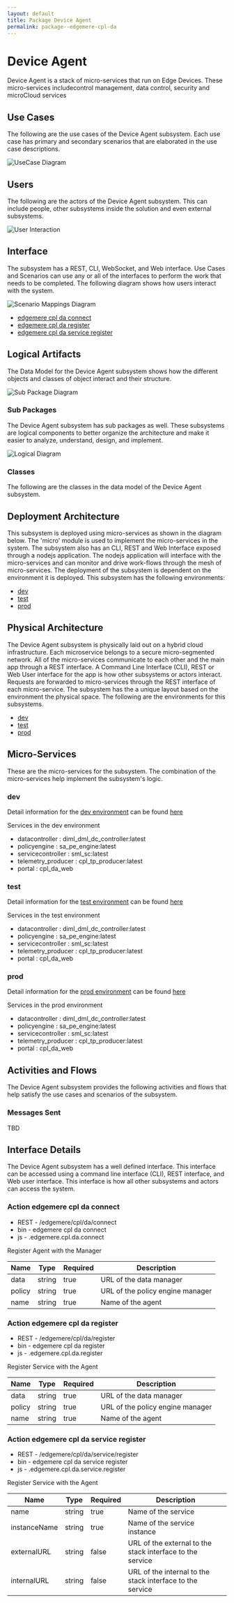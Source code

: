 ```yaml
---
layout: default
title: Package Device Agent
permalink: package--edgemere-cpl-da
---
```

# Device Agent

Device Agent is a stack of micro-services that run on Edge Devices. These micro-services includecontrol management, data control, security and microCloud services



## Use Cases

The following are the use cases of the Device Agent subsystem. Each use case has primary and secondary scenarios
that are elaborated in the use case descriptions.



![UseCase Diagram](./usecases.svg)

## Users

The following are the actors of the Device Agent subsystem. This can include people, other subsystems 
inside the solution and even external subsystems. 



![User Interaction](./userinteraction.svg)

## Interface

The subsystem has a REST, CLI, WebSocket, and Web interface. Use Cases and Scenarios can use any or all
of the interfaces to perform the work that needs to be completed. The following  diagram shows how
users interact with the system.

![Scenario Mappings Diagram](./scenariomapping.svg)

* [ edgemere cpl da connect](#action--edgemere-cpl-da-connect)
* [ edgemere cpl da register](#action--edgemere-cpl-da-register)
* [ edgemere cpl da service register](#action--edgemere-cpl-da-service-register)


## Logical Artifacts

The Data Model for the  Device Agent subsystem shows how the different objects and classes of object interact
and their structure.

![Sub Package Diagram](./subpackage.svg)

### Sub Packages

The Device Agent subsystem has sub packages as well. These subsystems are logical components to better
organize the architecture and make it easier to analyze, understand, design, and implement.



![Logical Diagram](./logical.svg)

### Classes

The following are the classes in the data model of the Device Agent subsystem.




## Deployment Architecture

This subsystem is deployed using micro-services as shown in the diagram below. The 'micro' module is
used to implement the micro-services in the system. The subsystem also has an CLI, REST and Web Interface
exposed through a nodejs application. The nodejs application will interface with the micro-services and
can monitor and drive work-flows through the mesh of micro-services. The deployment of the subsystem is 
dependent on the environment it is deployed. This subsystem has the following environments:
* [dev](environment--edgemere-cpl-da-dev)
* [test](environment--edgemere-cpl-da-test)
* [prod](environment--edgemere-cpl-da-prod)



## Physical Architecture

The Device Agent subsystem is physically laid out on a hybrid cloud infrastructure. Each microservice belongs
to a secure micro-segmented network. All of the micro-services communicate to each other and the main app through a
REST interface. A Command Line Interface (CLI), REST or Web User interface for the app is how other subsystems or actors 
interact. Requests are forwarded to micro-services through the REST interface of each micro-service. The subsystem has
the a unique layout based on the environment the physical space. The following are the environments for this
subsystems.
* [dev](environment--edgemere-cpl-da-dev)
* [test](environment--edgemere-cpl-da-test)
* [prod](environment--edgemere-cpl-da-prod)


## Micro-Services

These are the micro-services for the subsystem. The combination of the micro-services help implement
the subsystem's logic.


### dev

Detail information for the [dev environment](environment--edgemere-cpl-da-dev)
can be found [here](environment--edgemere-cpl-da-dev)

Services in the dev environment

* datacontroller : diml_dml_dc_controller:latest
* policyengine : sa_pe_engine:latest
* servicecontroller : sml_sc:latest
* telemetry_producer : cpl_tp_producer:latest
* portal : cpl_da_web


### test

Detail information for the [test environment](environment--edgemere-cpl-da-test)
can be found [here](environment--edgemere-cpl-da-test)

Services in the test environment

* datacontroller : diml_dml_dc_controller:latest
* policyengine : sa_pe_engine:latest
* servicecontroller : sml_sc:latest
* telemetry_producer : cpl_tp_producer:latest
* portal : cpl_da_web


### prod

Detail information for the [prod environment](environment--edgemere-cpl-da-prod)
can be found [here](environment--edgemere-cpl-da-prod)

Services in the prod environment

* datacontroller : diml_dml_dc_controller:latest
* policyengine : sa_pe_engine:latest
* servicecontroller : sml_sc:latest
* telemetry_producer : cpl_tp_producer:latest
* portal : cpl_da_web


## Activities and Flows
The Device Agent subsystem provides the following activities and flows that help satisfy the use
cases and scenarios of the subsystem.




### Messages Sent

TBD

## Interface Details
The Device Agent subsystem has a well defined interface. This interface can be accessed using a
command line interface (CLI), REST interface, and Web user interface. This interface is how all other
subsystems and actors can access the system.

### Action  edgemere cpl da connect

* REST - /edgemere/cpl/da/connect
* bin -  edgemere cpl da connect
* js - .edgemere.cpl.da.connect

Register Agent with the Manager

| Name | Type | Required | Description |
|---|---|---|---|
| data | string |true | URL of the data manager |
| policy | string |true | URL of the policy engine manager |
| name | string |true | Name of the agent |



### Action  edgemere cpl da register

* REST - /edgemere/cpl/da/register
* bin -  edgemere cpl da register
* js - .edgemere.cpl.da.register

Register Service with the Agent

| Name | Type | Required | Description |
|---|---|---|---|
| data | string |true | URL of the data manager |
| policy | string |true | URL of the policy engine manager |
| name | string |true | Name of the agent |



### Action  edgemere cpl da service register

* REST - /edgemere/cpl/da/service/register
* bin -  edgemere cpl da service register
* js - .edgemere.cpl.da.service.register

Register Service with the Agent

| Name | Type | Required | Description |
|---|---|---|---|
| name | string |true | Name of the service |
| instanceName | string |true | Name of the service instance |
| externalURL | string |false | URL of the external to the stack interface to the service |
| internalURL | string |false | URL of the internal to the stack interface to the service |




